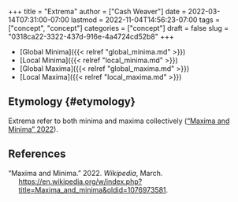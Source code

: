 +++
title = "Extrema"
author = ["Cash Weaver"]
date = 2022-03-14T07:31:00-07:00
lastmod = 2022-11-04T14:56:23-07:00
tags = ["concept", "concept"]
categories = ["concept"]
draft = false
slug = "0318ca22-3322-437d-916e-4a4724cd52b8"
+++

-   [Global Minima]({{< relref "global_minima.md" >}})
-   [Local Minima]({{< relref "local_minima.md" >}})
-   [Global Maxima]({{< relref "global_maxima.md" >}})
-   [Local Maxima]({{< relref "local_maxima.md" >}})


## Etymology {#etymology}

Extrema refer to both minima and maxima collectively (<a href="#citeproc_bib_item_1">“Maxima and Minima” 2022</a>).

## References

<style>.csl-entry{text-indent: -1.5em; margin-left: 1.5em;}</style><div class="csl-bib-body">
  <div class="csl-entry"><a id="citeproc_bib_item_1"></a>“Maxima and Minima.” 2022. <i>Wikipedia</i>, March. <a href="https://en.wikipedia.org/w/index.php?title=Maxima_and_minima&oldid=1076973581">https://en.wikipedia.org/w/index.php?title=Maxima_and_minima&#38;oldid=1076973581</a>.</div>
</div>
